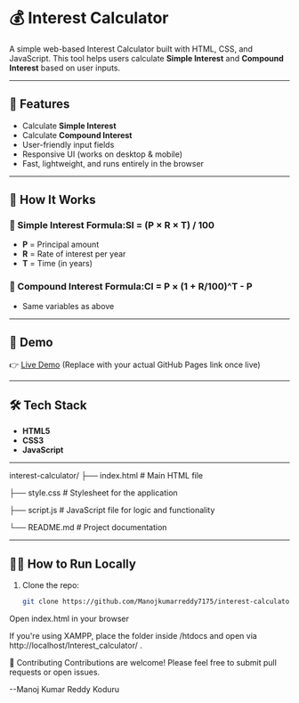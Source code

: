 # 💰 Interest Calculator

A simple web-based Interest Calculator built with HTML, CSS, and JavaScript. This tool helps users calculate **Simple Interest** and **Compound Interest** based on user inputs.

---

## 🚀 Features

- Calculate **Simple Interest**
- Calculate **Compound Interest**
- User-friendly input fields
- Responsive UI (works on desktop & mobile)
- Fast, lightweight, and runs entirely in the browser

---

## 🧮 How It Works

### 🔹 Simple Interest Formula:SI = (P × R × T) / 100

- **P** = Principal amount  
- **R** = Rate of interest per year  
- **T** = Time (in years)

### 🔹 Compound Interest Formula:CI = P × (1 + R/100)^T - P
- Same variables as above

---

## 📸 Demo

👉 [Live Demo](https://your-username.github.io/interest-calculator/) (Replace with your actual GitHub Pages link once live)

---

## 🛠️ Tech Stack

- **HTML5**
- **CSS3**
- **JavaScript**

---
interest-calculator/
├── index.html        # Main HTML file

├── style.css         # Stylesheet for the application

├── script.js         # JavaScript file for logic and functionality

└── README.md         # Project documentation

---

## 🧑‍💻 How to Run Locally

1. Clone the repo:
   ```bash
   git clone https://github.com/Manojkumarreddy7175/interest-calculator.git

Open index.html in your browser

If you're using XAMPP, place the folder inside /htdocs and open via http://localhost/Interest_calculator/
.

🤝 Contributing
Contributions are welcome! Please feel free to submit pull requests or open issues.



--Manoj Kumar Reddy Koduru 

